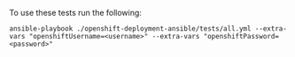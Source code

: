 To use these tests run the following:

```
ansible-playbook ./openshift-deployment-ansible/tests/all.yml --extra-vars "openshiftUsername=<username>" --extra-vars "openshiftPassword=<password>"
```


